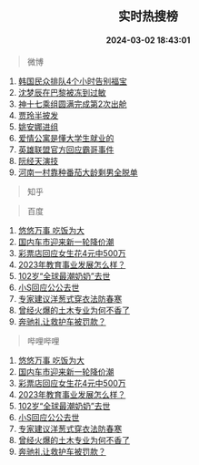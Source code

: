 <div align="center"><h2>实时热搜榜</h2><h4>2024-03-02 18:43:01</h4></div>

> 微博  

1. [韩国民众排队4个小时告别福宝](https://s.weibo.com/weibo?q=%23%E9%9F%A9%E5%9B%BD%E6%B0%91%E4%BC%97%E6%8E%92%E9%98%9F4%E4%B8%AA%E5%B0%8F%E6%97%B6%E5%91%8A%E5%88%AB%E7%A6%8F%E5%AE%9D%23&t=31&band_rank=1&Refer=top)<br />
2. [沈梦辰在巴黎被冻到过敏](https://s.weibo.com/weibo?q=%23%E6%B2%88%E6%A2%A6%E8%BE%B0%E5%9C%A8%E5%B7%B4%E9%BB%8E%E8%A2%AB%E5%86%BB%E5%88%B0%E8%BF%87%E6%95%8F%23&t=31&band_rank=2&Refer=top)<br />
3. [神十七乘组圆满完成第2次出舱](https://s.weibo.com/weibo?q=%23%E7%A5%9E%E5%8D%81%E4%B8%83%E4%B9%98%E7%BB%84%E5%9C%86%E6%BB%A1%E5%AE%8C%E6%88%90%E7%AC%AC2%E6%AC%A1%E5%87%BA%E8%88%B1%23&t=31&band_rank=3&Refer=top)<br />
4. [贾玲半披发](https://s.weibo.com/weibo?q=%23%E8%B4%BE%E7%8E%B2%E5%8D%8A%E6%8A%AB%E5%8F%91%23&t=31&band_rank=4&Refer=top)<br />
5. [姚安娜进组](https://s.weibo.com/weibo?q=%23%E5%A7%9A%E5%AE%89%E5%A8%9C%E8%BF%9B%E7%BB%84%23&t=31&band_rank=5&Refer=top)<br />
6. [爱情公寓是懂大学生就业的](https://s.weibo.com/weibo?q=%E7%88%B1%E6%83%85%E5%85%AC%E5%AF%93%E6%98%AF%E6%87%82%E5%A4%A7%E5%AD%A6%E7%94%9F%E5%B0%B1%E4%B8%9A%E7%9A%84&t=31&band_rank=6&Refer=top)<br />
7. [英雄联盟官方回应霸哥事件](https://s.weibo.com/weibo?q=%23%E8%8B%B1%E9%9B%84%E8%81%94%E7%9B%9F%E5%AE%98%E6%96%B9%E5%9B%9E%E5%BA%94%E9%9C%B8%E5%93%A5%E4%BA%8B%E4%BB%B6%23&t=31&band_rank=7&Refer=top)<br />
8. [阮经天演技](https://s.weibo.com/weibo?q=%E9%98%AE%E7%BB%8F%E5%A4%A9%E6%BC%94%E6%8A%80&t=31&band_rank=8&Refer=top)<br />
9. [河南一村靠种番茄大龄剩男全脱单](https://s.weibo.com/weibo?q=%23%E6%B2%B3%E5%8D%97%E4%B8%80%E6%9D%91%E9%9D%A0%E7%A7%8D%E7%95%AA%E8%8C%84%E5%A4%A7%E9%BE%84%E5%89%A9%E7%94%B7%E5%85%A8%E8%84%B1%E5%8D%95%23&t=31&band_rank=9&Refer=top)<br />

> 知乎  


> 百度  

1. [悠悠万事 吃饭为大](https://www.baidu.com/s?wd=%E6%82%A0%E6%82%A0%E4%B8%87%E4%BA%8B+%E5%90%83%E9%A5%AD%E4%B8%BA%E5%A4%A7&sa=fyb_news&rsv_dl=fyb_news)<br />
2. [国内车市迎来新一轮降价潮](https://www.baidu.com/s?wd=%E5%9B%BD%E5%86%85%E8%BD%A6%E5%B8%82%E8%BF%8E%E6%9D%A5%E6%96%B0%E4%B8%80%E8%BD%AE%E9%99%8D%E4%BB%B7%E6%BD%AE&sa=fyb_news&rsv_dl=fyb_news)<br />
3. [彩票店回应女生花4元中500万](https://www.baidu.com/s?wd=%E5%BD%A9%E7%A5%A8%E5%BA%97%E5%9B%9E%E5%BA%94%E5%A5%B3%E7%94%9F%E8%8A%B14%E5%85%83%E4%B8%AD500%E4%B8%87&sa=fyb_news&rsv_dl=fyb_news)<br />
4. [2023年教育事业发展怎么样？](https://www.baidu.com/s?wd=2023%E5%B9%B4%E6%95%99%E8%82%B2%E4%BA%8B%E4%B8%9A%E5%8F%91%E5%B1%95%E6%80%8E%E4%B9%88%E6%A0%B7%EF%BC%9F&sa=fyb_news&rsv_dl=fyb_news)<br />
5. [102岁“全球最潮奶奶”去世](https://www.baidu.com/s?wd=102%E5%B2%81%E2%80%9C%E5%85%A8%E7%90%83%E6%9C%80%E6%BD%AE%E5%A5%B6%E5%A5%B6%E2%80%9D%E5%8E%BB%E4%B8%96&sa=fyb_news&rsv_dl=fyb_news)<br />
6. [小S回应公公去世](https://www.baidu.com/s?wd=%E5%B0%8FS%E5%9B%9E%E5%BA%94%E5%85%AC%E5%85%AC%E5%8E%BB%E4%B8%96&sa=fyb_news&rsv_dl=fyb_news)<br />
7. [专家建议洋葱式穿衣法防春寒](https://www.baidu.com/s?wd=%E4%B8%93%E5%AE%B6%E5%BB%BA%E8%AE%AE%E6%B4%8B%E8%91%B1%E5%BC%8F%E7%A9%BF%E8%A1%A3%E6%B3%95%E9%98%B2%E6%98%A5%E5%AF%92&sa=fyb_news&rsv_dl=fyb_news)<br />
8. [曾经火爆的土木专业为何不香了](https://www.baidu.com/s?wd=%E6%9B%BE%E7%BB%8F%E7%81%AB%E7%88%86%E7%9A%84%E5%9C%9F%E6%9C%A8%E4%B8%93%E4%B8%9A%E4%B8%BA%E4%BD%95%E4%B8%8D%E9%A6%99%E4%BA%86&sa=fyb_news&rsv_dl=fyb_news)<br />
9. [奔驰礼让救护车被罚款？](https://www.baidu.com/s?wd=%E5%A5%94%E9%A9%B0%E7%A4%BC%E8%AE%A9%E6%95%91%E6%8A%A4%E8%BD%A6%E8%A2%AB%E7%BD%9A%E6%AC%BE%EF%BC%9F&sa=fyb_news&rsv_dl=fyb_news)<br />

> 哔哩哔哩  

1. [悠悠万事 吃饭为大](https://www.baidu.com/s?wd=%E6%82%A0%E6%82%A0%E4%B8%87%E4%BA%8B+%E5%90%83%E9%A5%AD%E4%B8%BA%E5%A4%A7&sa=fyb_news&rsv_dl=fyb_news)<br />
2. [国内车市迎来新一轮降价潮](https://www.baidu.com/s?wd=%E5%9B%BD%E5%86%85%E8%BD%A6%E5%B8%82%E8%BF%8E%E6%9D%A5%E6%96%B0%E4%B8%80%E8%BD%AE%E9%99%8D%E4%BB%B7%E6%BD%AE&sa=fyb_news&rsv_dl=fyb_news)<br />
3. [彩票店回应女生花4元中500万](https://www.baidu.com/s?wd=%E5%BD%A9%E7%A5%A8%E5%BA%97%E5%9B%9E%E5%BA%94%E5%A5%B3%E7%94%9F%E8%8A%B14%E5%85%83%E4%B8%AD500%E4%B8%87&sa=fyb_news&rsv_dl=fyb_news)<br />
4. [2023年教育事业发展怎么样？](https://www.baidu.com/s?wd=2023%E5%B9%B4%E6%95%99%E8%82%B2%E4%BA%8B%E4%B8%9A%E5%8F%91%E5%B1%95%E6%80%8E%E4%B9%88%E6%A0%B7%EF%BC%9F&sa=fyb_news&rsv_dl=fyb_news)<br />
5. [102岁“全球最潮奶奶”去世](https://www.baidu.com/s?wd=102%E5%B2%81%E2%80%9C%E5%85%A8%E7%90%83%E6%9C%80%E6%BD%AE%E5%A5%B6%E5%A5%B6%E2%80%9D%E5%8E%BB%E4%B8%96&sa=fyb_news&rsv_dl=fyb_news)<br />
6. [小S回应公公去世](https://www.baidu.com/s?wd=%E5%B0%8FS%E5%9B%9E%E5%BA%94%E5%85%AC%E5%85%AC%E5%8E%BB%E4%B8%96&sa=fyb_news&rsv_dl=fyb_news)<br />
7. [专家建议洋葱式穿衣法防春寒](https://www.baidu.com/s?wd=%E4%B8%93%E5%AE%B6%E5%BB%BA%E8%AE%AE%E6%B4%8B%E8%91%B1%E5%BC%8F%E7%A9%BF%E8%A1%A3%E6%B3%95%E9%98%B2%E6%98%A5%E5%AF%92&sa=fyb_news&rsv_dl=fyb_news)<br />
8. [曾经火爆的土木专业为何不香了](https://www.baidu.com/s?wd=%E6%9B%BE%E7%BB%8F%E7%81%AB%E7%88%86%E7%9A%84%E5%9C%9F%E6%9C%A8%E4%B8%93%E4%B8%9A%E4%B8%BA%E4%BD%95%E4%B8%8D%E9%A6%99%E4%BA%86&sa=fyb_news&rsv_dl=fyb_news)<br />
9. [奔驰礼让救护车被罚款？](https://www.baidu.com/s?wd=%E5%A5%94%E9%A9%B0%E7%A4%BC%E8%AE%A9%E6%95%91%E6%8A%A4%E8%BD%A6%E8%A2%AB%E7%BD%9A%E6%AC%BE%EF%BC%9F&sa=fyb_news&rsv_dl=fyb_news)<br />
